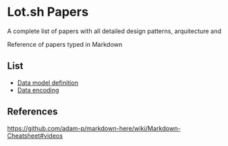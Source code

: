 # Lot.sh Papers

A complete list of papers with all detailed design patterns, arquitecture and

Reference of papers typed in Markdown

## List

- [Data model definition](./data-model-definition.md)
- [Data encoding](./data-encoding.md)

## References

https://github.com/adam-p/markdown-here/wiki/Markdown-Cheatsheet#videos
